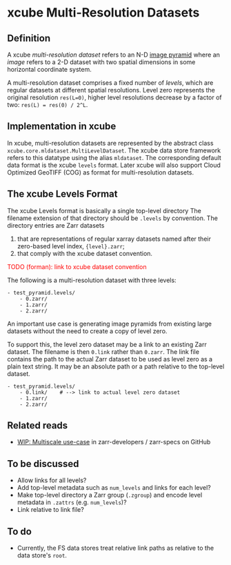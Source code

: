 xcube Multi-Resolution Datasets
===============================

Definition
----------

A xcube _multi-resolution dataset_ refers to an N-D [image 
pyramid](https://en.wikipedia.org/wiki/Pyramid_(image_processing)) 
where an _image_ refers to a 2-D dataset with two spatial dimensions
in some horizontal coordinate system.

A multi-resolution dataset comprises a fixed number of
_levels_, which are regular datasets at different spatial resolutions.
Level zero represents the original resolution `res(L=0)`, higher level 
resolutions decrease by a factor of two: `res(L) = res(0) / 2^L`.


Implementation in xcube
-----------------------

In xcube, multi-resolution datasets are represented by the abstract class
`xcube.core.mldataset.MultiLevelDataset`. The xcube data store framework
refers to this datatype using the alias `mldataset`. The corresponding
default data format is the xcube `levels` format. Later xcube will also 
support Cloud Optimized GeoTIFF (COG) as format for multi-resolution 
datasets.

The xcube Levels Format
-----------------------

The xcube Levels format is basically a single top-level directory 
The filename extension of that directory should be `.levels` 
by convention. The directory entries are Zarr datasets   

1. that are representations of regular xarray datasets named after 
   their zero-based level index, `{level}.zarr`;
2. that comply with the xcube dataset convention.

<div style="color: red;">
    TODO (forman): link to xcube dataset convention
</div> 


The following is a multi-resolution dataset with three levels:

    - test_pyramid.levels/
        - 0.zarr/
        - 1.zarr/
        - 2.zarr/

An important use case is generating image pyramids from existing large 
datasets without the need to create a copy of level zero.

To support this, the level zero dataset may be a link to an existing 
Zarr dataset. The filename is then `0.link` rather than `0.zarr`. 
The link file contains the path to the actual Zarr dataset 
to be used as level zero as a plain text string. It may be an absolute 
path or a path relative to the top-level dataset.

    - test_pyramid.levels/
        - 0.link/    # --> link to actual level zero dataset
        - 1.zarr/
        - 2.zarr/

Related reads
-------------

* [WIP: Multiscale use-case](https://github.com/zarr-developers/zarr-specs/issues/23)
  in zarr-developers / zarr-specs on GitHub


To be discussed
---------------

* Allow links for all levels?
* Add top-level metadata such as `num_levels` and links for each 
  level?
* Make top-level directory a Zarr group (`.zgroup`)
  and encode level metadata in `.zattrs` (e.g. `num_levels`)?
* Link relative to link file?

To do
-----

* Currently, the FS data stores treat relative link paths as relative
  to the data store's `root`. 

